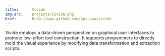 ```yaml
---
title:      Vivide
img-src:    projects/vivide.png
href:       http://www.github.com/hpi-swa/vivide
---
```

Vivide employs a data-driven perspective on graphical user interfaces to promote low-effort tool construction. It supports programmers to directly mold the visual experience by modifying data transformation and extraction scripts.
